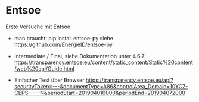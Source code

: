 # Entsoe

Erste Versuche mit Entsoe

* man braucht: pip install entsoe-py
siehe https://github.com/EnergieID/entsoe-py

* Intermediate / Final, siehe Dokumentation unter 4.6.7
https://transparency.entsoe.eu/content/static_content/Static%20content/web%20api/Guide.html

* Einfacher Test über Browser
https://transparency.entsoe.eu/api?securityToken=---&documentType=A86&controlArea_Domain=10YCZ-CEPS-----N&periodStart=201904010000&periodEnd=201904072000
